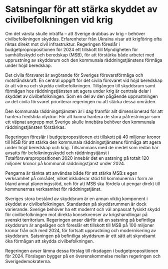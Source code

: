 # Satsningar för att stärka skyddet av civilbefolkningen vid krig

Om det värsta skulle inträffa – att Sverige drabbas av krig – behöver civilbefolkningen skyddas. Erfarenheter från Ukraina visar att krigföring ofta riktas direkt mot civil infrastruktur. Regeringen föreslår i budgetpropropositionen för 2024 ett tillskott till Myndigheten för samhällsskydd och beredskap (MSB), för att förstärka både arbetet med upprustning av skyddsrum och den kommunala räddningstjänstens förmåga under höjd beredskap.

Det civila försvaret är avgörande för Sveriges försvarsförmåga och motståndskraft. En central uppgift för det civila försvaret vid höjd beredskap är att värna och skydda civilbefolkningen. Tillgången till skyddsrum samt förmågan hos räddningstjänsten att agera under krig är centrala delar i skyddet av civilbefolkningen. Som en del av den pågående upprustningen av det civila försvaret prioriterar regeringen nu att stärka dessa områden.

Den kommunala räddningstjänsten är i dag framför allt dimensionerad för att hantera fredstida olyckor. För att kunna hantera de stora påfrestningar som ett väpnat angrepp mot Sverige skulle innebära behöver den kommunala räddningstjänsten förstärkas.

Regeringen föreslår i budgetpropositionen ett tillskott på 40 miljoner kronor till MSB för att stärka den kommunala räddningstjänstens förmåga att agera under höjd beredskap och krig. Tillsammans med de medel som redan har avsatts för befolkningsskydd och räddningstjänst i Totalförsvarspropositionen 2020 innebär det en satsning på totalt 120 miljoner kronor på kommunal räddningstjänst under 2024.

Pengarna är tänkta att användas både för att stärka MSB:s egen verksamhet på området, vilket inkluderar stöd till kommunerna i form av bland annat planeringsstöd, och för att MSB ska fördela ut pengar direkt till kommunernas verksamhet för räddningstjänst.

Sveriges stora bestånd av skyddsrum är en annan viktig komponent i skyddet av civilbefolkningen. Standarden på skyddsrummen är dock varierande. Sverige behöver ha ett modernt och väl anpassat fysiskt skydd för civilbefolkningen mot direkta konsekvenser av krigshandlingar på svenskt territorium. Regeringen anser därför att en satsning på befintliga skyddsrum är angelägen och föreslår ett tillskott till MSB på 100 miljoner kronor från och med 2024, för fortsatt upprustning och modernisering av skyddsrum. Satsningen på befintliga skyddsrum är ett sätt att skyndsamt öka förmågan att skydda civilbefolkningen.

Regeringen avser lämna dessa förslag till riksdagen i budgetpropositionen för 2024. Förslagen bygger på en överenskommelse mellan regeringen och Sverigedemokraterna.
